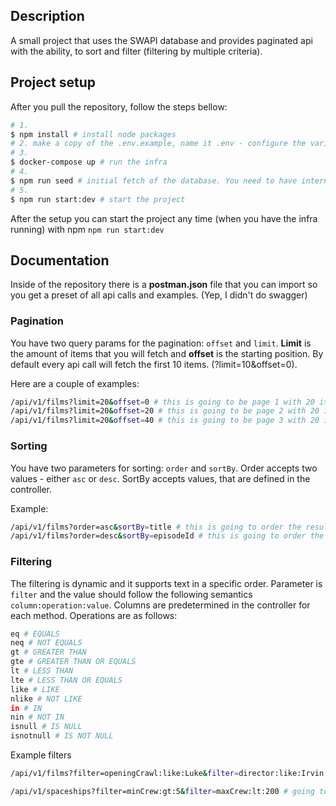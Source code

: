 ## Description

A small project that uses the SWAPI database and provides paginated api with the ability, to sort and filter (filtering by multiple criteria).

## Project setup

After you pull the repository, follow the steps bellow:

```bash
# 1.
$ npm install # install node packages
# 2. make a copy of the .env.example, name it .env - configure the variables if necessary
# 3.
$ docker-compose up # run the infra
# 4.
$ npm run seed # initial fetch of the database. You need to have internet connection.
# 5.
$ npm run start:dev # start the project
```

After the setup you can start the project any time (when you have the infra running) with npm `npm run start:dev`

## Documentation

Inside of the repository there is a **postman.json** file that you can import so you get a preset of all api calls and examples. (Yep, I didn't do swagger)

### Pagination

You have two query params for the pagination: `offset` and `limit`. **Limit** is the amount of items that you will fetch and **offset** is the starting position.
By default every api call will fetch the first 10 items. (?limit=10&offset=0).

Here are a couple of examples:

```bash
/api/v1/films?limit=20&offset=0 # this is going to be page 1 with 20 items
/api/v1/films?limit=20&offset=20 # this is going to be page 2 with 20 items
/api/v1/films?limit=20&offset=40 # this is going to be page 3 with 20 item and etc.
```

### Sorting

You have two parameters for sorting: `order` and `sortBy`. Order accepts two values - either `asc` or `desc`. SortBy accepts values, that are defined in the controller.

Example:

```bash
/api/v1/films?order=asc&sortBy=title # this is going to order the results ascending by title
/api/v1/films?order=desc&sortBy=episodeId # this is going to order the results descending by episodeId
```

### Filtering

The filtering is dynamic and it supports text in a specific order. Parameter is `filter` and the value should follow the following semantics `column:operation:value`. Columns are predetermined in the controller for each method. Operations are as follows:

```bash
eq # EQUALS
neq # NOT EQUALS
gt # GREATER THAN
gte # GREATER THAN OR EQUALS
lt # LESS THAN
lte # LESS THAN OR EQUALS
like # LIKE
nlike # NOT LIKE
in # IN
nin # NOT IN
isnull # IS NULL
isnotnull # IS NOT NULL
```

Example filters

```bash
/api/v1/films?filter=openingCrawl:like:Luke&filter=director:like:Irvin # going to filter the results by openingCrawl which has the word 'Luke' inside AND where the director name has 'Irvin'

/api/v1/spaceships?filter=minCrew:gt:5&filter=maxCrew:lt:200 # going to filter the results by speciships that has at least 5 members in crew but less than 200 members
```
